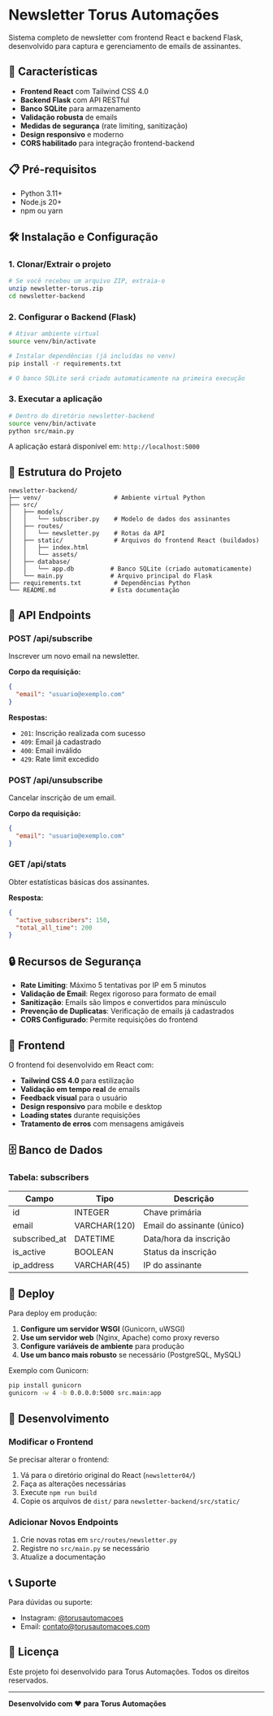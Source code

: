 # Newsletter Torus Automações

Sistema completo de newsletter com frontend React e backend Flask, desenvolvido para captura e gerenciamento de emails de assinantes.

## 🚀 Características

- **Frontend React** com Tailwind CSS 4.0
- **Backend Flask** com API RESTful
- **Banco SQLite** para armazenamento
- **Validação robusta** de emails
- **Medidas de segurança** (rate limiting, sanitização)
- **Design responsivo** e moderno
- **CORS habilitado** para integração frontend-backend

## 📋 Pré-requisitos

- Python 3.11+
- Node.js 20+
- npm ou yarn

## 🛠️ Instalação e Configuração

### 1. Clonar/Extrair o projeto

```bash
# Se você recebeu um arquivo ZIP, extraia-o
unzip newsletter-torus.zip
cd newsletter-backend
```

### 2. Configurar o Backend (Flask)

```bash
# Ativar ambiente virtual
source venv/bin/activate

# Instalar dependências (já incluídas no venv)
pip install -r requirements.txt

# O banco SQLite será criado automaticamente na primeira execução
```

### 3. Executar a aplicação

```bash
# Dentro do diretório newsletter-backend
source venv/bin/activate
python src/main.py
```

A aplicação estará disponível em: `http://localhost:5000`

## 📁 Estrutura do Projeto

```
newsletter-backend/
├── venv/                    # Ambiente virtual Python
├── src/
│   ├── models/
│   │   └── subscriber.py    # Modelo de dados dos assinantes
│   ├── routes/
│   │   └── newsletter.py    # Rotas da API
│   ├── static/              # Arquivos do frontend React (buildados)
│   │   ├── index.html
│   │   └── assets/
│   ├── database/
│   │   └── app.db          # Banco SQLite (criado automaticamente)
│   └── main.py             # Arquivo principal do Flask
├── requirements.txt         # Dependências Python
└── README.md               # Esta documentação
```

## 🔌 API Endpoints

### POST /api/subscribe
Inscrever um novo email na newsletter.

**Corpo da requisição:**
```json
{
  "email": "usuario@exemplo.com"
}
```

**Respostas:**
- `201`: Inscrição realizada com sucesso
- `409`: Email já cadastrado
- `400`: Email inválido
- `429`: Rate limit excedido

### POST /api/unsubscribe
Cancelar inscrição de um email.

**Corpo da requisição:**
```json
{
  "email": "usuario@exemplo.com"
}
```

### GET /api/stats
Obter estatísticas básicas dos assinantes.

**Resposta:**
```json
{
  "active_subscribers": 150,
  "total_all_time": 200
}
```

## 🔒 Recursos de Segurança

- **Rate Limiting**: Máximo 5 tentativas por IP em 5 minutos
- **Validação de Email**: Regex rigoroso para formato de email
- **Sanitização**: Emails são limpos e convertidos para minúsculo
- **Prevenção de Duplicatas**: Verificação de emails já cadastrados
- **CORS Configurado**: Permite requisições do frontend

## 🎨 Frontend

O frontend foi desenvolvido em React com:
- **Tailwind CSS 4.0** para estilização
- **Validação em tempo real** de emails
- **Feedback visual** para o usuário
- **Design responsivo** para mobile e desktop
- **Loading states** durante requisições
- **Tratamento de erros** com mensagens amigáveis

## 🗄️ Banco de Dados

### Tabela: subscribers

| Campo | Tipo | Descrição |
|-------|------|-----------|
| id | INTEGER | Chave primária |
| email | VARCHAR(120) | Email do assinante (único) |
| subscribed_at | DATETIME | Data/hora da inscrição |
| is_active | BOOLEAN | Status da inscrição |
| ip_address | VARCHAR(45) | IP do assinante |

## 🚀 Deploy

Para deploy em produção:

1. **Configure um servidor WSGI** (Gunicorn, uWSGI)
2. **Use um servidor web** (Nginx, Apache) como proxy reverso
3. **Configure variáveis de ambiente** para produção
4. **Use um banco mais robusto** se necessário (PostgreSQL, MySQL)

Exemplo com Gunicorn:
```bash
pip install gunicorn
gunicorn -w 4 -b 0.0.0.0:5000 src.main:app
```

## 🔧 Desenvolvimento

### Modificar o Frontend

Se precisar alterar o frontend:

1. Vá para o diretório original do React (`newsletter04/`)
2. Faça as alterações necessárias
3. Execute `npm run build`
4. Copie os arquivos de `dist/` para `newsletter-backend/src/static/`

### Adicionar Novos Endpoints

1. Crie novas rotas em `src/routes/newsletter.py`
2. Registre no `src/main.py` se necessário
3. Atualize a documentação

## 📞 Suporte

Para dúvidas ou suporte:
- Instagram: [@torusautomacoes](https://www.instagram.com/torusautomacoes)
- Email: contato@torusautomacoes.com

## 📄 Licença

Este projeto foi desenvolvido para Torus Automações. Todos os direitos reservados.

---

**Desenvolvido com ❤️ para Torus Automações**

